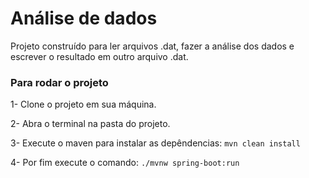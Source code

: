 # Análise de dados
Projeto construído para ler arquivos .dat, fazer a análise dos dados e escrever o resultado em outro arquivo .dat.

### Para rodar o projeto
1- Clone o projeto em sua máquina.

2- Abra o terminal na pasta do projeto.

3- Execute o maven para instalar as depêndencias:
```mvn clean install```

4- Por fim execute o comando:
```./mvnw spring-boot:run```
